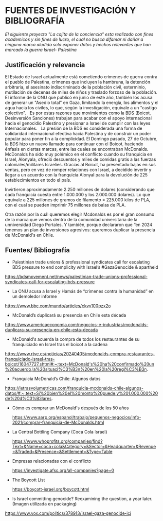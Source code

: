 # FUENTES DE INVESTIGACIÓN Y BIBLIOGRAFÍA 

*El siguiente proyecto "La cajita de la conciencia" esta realizado con fines academicos y sin fines de lucro, el cual no busca difamar ni dañar a ninguna marca aludida solo exponer datos y hechos relevantes que han marcado la guerra Israel- Palestina*

## Justificación y relevancia 

El Estado de Israel actualmente está cometiendo crímenes de guerra contra el pueblo de Palestina, crímenes que incluyen la hambruna, la detención arbitraria, el asesinato indiscriminado de la población civil, exterminio, mutilación de decenas de miles de niños y traslado forzoso de la población. El informe de la ONU que publicó en junio de este año, también los acusa de generar un "Asedio total" en Gaza, limitando la energía, los alimentos y el agua hacia los civiles, lo que, según la investigación, equivale a un "castigo colectivo".   Es por estas razones que movimientos como la BDS (Boicot, Desinversión Sanciones) trabajan para acabar con el apoyo internacional hacia el genocidio Palestino y presionar a Israel de cumplir con las leyes Internacionales.   La presión de la BDS es considerada una forma de solidaridad internacional efectiva hacia Palestina y de construir un poder popular para poner fin a la complicidad. El Domingo pasado, 27 de Octubre, la BDS hizo un nuevo llamado para continuar con el Boicot, haciendo énfasis en ciertas marcas, entre las cuales se encontraban McDonalds.   McDonalds ha sido muy polémico en el conflicto cuando su franquicia en Israel, Alonyala, ofreció descuentos y miles de comidas gratis a las fuerzas coloniales/militares Israelíes. Gracias al Boicot, ha presentado bajas en sus ventas, pero en vez de romper relaciones con Israel, a decidido invertir y llegar a un acuerdo con la franquicia Alonyal para la devolución de 225 establecimientos en todo el país. 

Invirtieron aproximadamente  2.250 millones de dolares (considerando que cada franquicia cuesta entre 1.000.000 y los 2.000.000 dolares). Lo que equivale a 225 millones de gramos de filamento = 225.000 kilos de PLA, con el cual se pueden imprimir 75 millones de balas de PLA.

Otra razón por la cuál queremos elegir Mcdonalds es por el gran consumo de la marca que vemos dentro de la comunidad universitaria de la unniversidad Diego Portales. Y también, porque declararon que “en 2024 tenemos un plan de inversiones agresivos: queremos duplicar la presencia de McDonald's en Chile.

## Fuentes/ Bibliografía 

- Palestinian trade unions & professional syndicates call for escalating BDS pressure to end complicity with Israel’s #GazaGenocide & apartheid

https://bdsmovement.net/news/palestinian-trade-unions-professional-syndicates-call-for-escalating-bds-pressure

- La ONU acusa a Israel y Hamás de “crímenes contra la humanidad” en un demoledor informe

https://www.bbc.com/mundo/articles/ckvv100pzx2o

- McDonald’s duplicará su presencia en Chile esta década

https://www.americaeconomia.com/negocios-e-industrias/mcdonalds-duplicara-su-presencia-en-chile-esta-decada

 - McDonald's acuerda la compra de todos los restaurantes de su franquiciado en Israel tras el boicot a la cadena 

 https://www.rtve.es/noticias/20240405/mcdonalds-compra-restaurantes-franquiciado-israel-tras-boicot/16047727.shtml#:~:text=McDonald's%20ha%20confirmado%20un%20acuerdo,la%20situaci%C3%B3n%20en%20la%20regi%C3%B3n.

- Franquicia McDonald’s Chile: Algunos datos

https://letrasvolumetricas.com/franquicia-mcdonalds-chile-algunos-datos/#:~:text=Si%20bien%20el%20monto%20puede,y%201.000.000%20de%20d%C3%B3lares.

- Cómo es comprar un McDonald's después de los 50 años
  
  https://www.aarp.org/espanol/trabajo/pequenos-negocios/info-2021/comprar-franquicia-de-McDonalds.html

- La Central Bottling Company (Coca Cola Israel)

  https://www.whoprofits.org/companies/find?Text=&Name=coca+cola&Category=&Sector=&Headquarter=&Revenue=&Traded=&Presence=&Settlement=&Type=Table

- Empresas relacionadas con el conflicto

  https://investigate.afsc.org/all-companies?page=0

- The Boycott List

  https://boycott-israel.org/boycott.html
  
- Is Israel committing genocide? Reexamining the question, a year later. (Imagen utilizada en packaging)

https://www.vox.com/politics/378913/israel-gaza-genocide-icj


  


